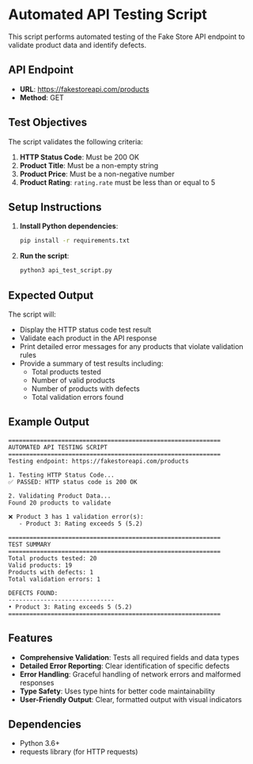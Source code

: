 # Automated API Testing Script

This script performs automated testing of the Fake Store API endpoint to validate product data and identify defects.

## API Endpoint
- **URL**: https://fakestoreapi.com/products
- **Method**: GET

## Test Objectives

The script validates the following criteria:

1. **HTTP Status Code**: Must be 200 OK
2. **Product Title**: Must be a non-empty string
3. **Product Price**: Must be a non-negative number
4. **Product Rating**: `rating.rate` must be less than or equal to 5

## Setup Instructions

1. **Install Python dependencies**:
   ```bash
   pip install -r requirements.txt
   ```

2. **Run the script**:
   ```bash
   python3 api_test_script.py
   ```

## Expected Output

The script will:
- Display the HTTP status code test result
- Validate each product in the API response
- Print detailed error messages for any products that violate validation rules
- Provide a summary of test results including:
  - Total products tested
  - Number of valid products
  - Number of products with defects
  - Total validation errors found

## Example Output

```
============================================================
AUTOMATED API TESTING SCRIPT
============================================================
Testing endpoint: https://fakestoreapi.com/products

1. Testing HTTP Status Code...
✅ PASSED: HTTP status code is 200 OK

2. Validating Product Data...
Found 20 products to validate

❌ Product 3 has 1 validation error(s):
   - Product 3: Rating exceeds 5 (5.2)

============================================================
TEST SUMMARY
============================================================
Total products tested: 20
Valid products: 19
Products with defects: 1
Total validation errors: 1

DEFECTS FOUND:
------------------------------
• Product 3: Rating exceeds 5 (5.2)
============================================================
```

## Features

- **Comprehensive Validation**: Tests all required fields and data types
- **Detailed Error Reporting**: Clear identification of specific defects
- **Error Handling**: Graceful handling of network errors and malformed responses
- **Type Safety**: Uses type hints for better code maintainability
- **User-Friendly Output**: Clear, formatted output with visual indicators

## Dependencies

- Python 3.6+
- requests library (for HTTP requests) 